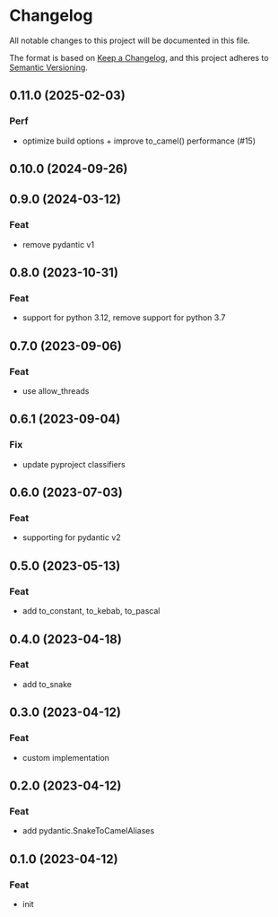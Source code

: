 # Changelog

All notable changes to this project will be documented in this file.

The format is based on [Keep a Changelog](https://keepachangelog.com/en/1.0.0/),
and this project adheres to [Semantic Versioning](https://semver.org/spec/v2.0.0.html).

## 0.11.0 (2025-02-03)

### Perf

- optimize build options + improve to_camel() performance (#15)

## 0.10.0 (2024-09-26)

## 0.9.0 (2024-03-12)

### Feat

- remove pydantic v1

## 0.8.0 (2023-10-31)

### Feat

- support for python 3.12, remove support for python 3.7

## 0.7.0 (2023-09-06)

### Feat

- use allow_threads

## 0.6.1 (2023-09-04)

### Fix

- update pyproject classifiers

## 0.6.0 (2023-07-03)

### Feat

- supporting for pydantic v2

## 0.5.0 (2023-05-13)

### Feat

- add to_constant, to_kebab, to_pascal

## 0.4.0 (2023-04-18)

### Feat

- add to_snake

## 0.3.0 (2023-04-12)

### Feat

- custom implementation

## 0.2.0 (2023-04-12)

### Feat

- add pydantic.SnakeToCamelAliases

## 0.1.0 (2023-04-12)

### Feat

- init
